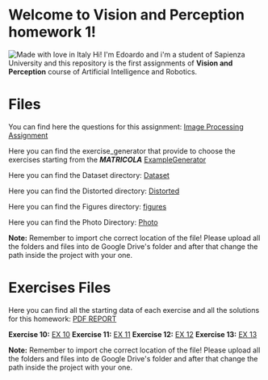 # Welcome to Vision and Perception homework 1!
![Made with love in Italy](https://madewithlove.now.sh/it?heart=true&colorA=%234d3c6f&template=for-the-badge)
Hi! I'm Edoardo and i'm a student of Sapienza University and this repository is the first assignments of **Vision and Perception** course of Artificial Intelligence and Robotics.


# Files

You can find here the questions for this assignment:
[Image Processing Assignment](https://github.com/DarkShrill/Vision-and-Perception-HW1/ImageProcessing_assignment.pdf)

Here you can find the exercise_generator that provide to choose the exercises starting from the ***MATRICOLA***
[ExampleGenerator](https://github.com/DarkShrill/Vision-and-Perception-HW1/Dataset/)

Here you can find the Dataset directory:
[Dataset](https://github.com/DarkShrill/Vision-and-Perception-HW1/Dataset/)

Here you can find the Distorted directory:
[Distorted](https://github.com/DarkShrill/Vision-and-Perception-HW1/Distorted/)

Here you can find the Figures directory:
[figures](https://github.com/DarkShrill/Vision-and-Perception-HW1/figures/)

Here you can find the Photo Directory:
[Photo](https://github.com/DarkShrill/Vision-and-Perception-HW1/Photos/)

**Note:** Remember to import che correct location of the file! Please upload all the folders and files into de Google Drive's folder and after that change the path inside the project with your one.

# Exercises Files

Here you can find all the starting data of each exercise and all the solutions for this homework:
[PDF REPORT](https://github.com/DarkShrill/Vision-and-Perception-HW1/report.pdf)

**Exercise 10:**
[EX 10](https://github.com/DarkShrill/Vision-and-Perception-HW1/exercise_10.ipynb)
**Exercise 11:**
[EX 11](https://github.com/DarkShrill/Vision-and-Perception-HW1/exercise_11.ipynb)
**Exercise 12:**
[EX 12](https://github.com/DarkShrill/Vision-and-Perception-HW1/exercise_12.ipynb)
**Exercise 13:**
[EX 13](https://github.com/DarkShrill/Vision-and-Perception-HW1/exercise_13.ipynb)


**Note:** Remember to import che correct location of the file! Please upload all the folders and files into de Google Drive's folder and after that change the path inside the project with your one.


